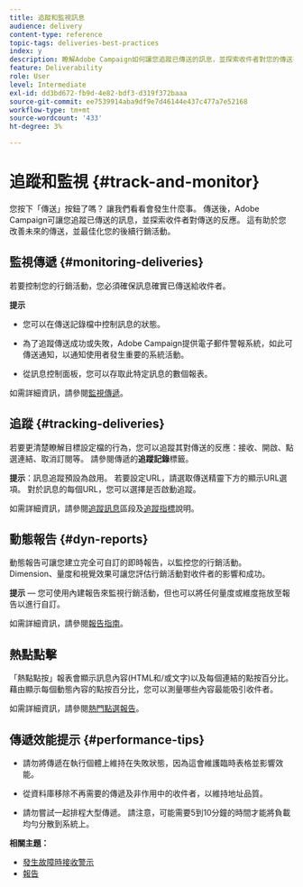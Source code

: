 ```yaml
---
title: 追蹤和監視訊息
audience: delivery
content-type: reference
topic-tags: deliveries-best-practices
index: y
description: 瞭解Adobe Campaign如何讓您追蹤已傳送的訊息，並探索收件者對您的傳送有何反應
feature: Deliverability
role: User
level: Intermediate
exl-id: dd3bd672-fb9d-4e82-bdf3-d319f372baaa
source-git-commit: ee7539914aba9df9e7d46144e437c477a7e52168
workflow-type: tm+mt
source-wordcount: '433'
ht-degree: 3%

---
```


# 追蹤和監視 {#track-and-monitor}

您按下「傳送」按鈕了嗎？ 讓我們看看會發生什麼事。 傳送後，Adobe Campaign可讓您追蹤已傳送的訊息，並探索收件者對傳送的反應。 這有助於您改善未來的傳送，並最佳化您的後續行銷活動。

## 監視傳遞 {#monitoring-deliveries}

若要控制您的行銷活動，您必須確保訊息確實已傳送給收件者。

**提示**

* 您可以在傳送記錄檔中控制訊息的狀態。

* 為了追蹤傳送成功或失敗，Adobe Campaign提供電子郵件警報系統，如此可傳送通知，以通知使用者發生重要的系統活動。

* 從訊息控制面板，您可以存取此特定訊息的數個報表。

如需詳細資訊，請參閱[監視傳遞](../../sending/using/monitoring-a-delivery.md)。

## 追蹤 {#tracking-deliveries}

若要更清楚瞭解目標設定檔的行為，您可以追蹤其對傳送的反應：接收、開啟、點選連結、取消訂閱等。 請參閱傳遞的&#x200B;**追蹤記錄**&#x200B;標籤。

**提示**：訊息追蹤預設為啟用。 若要設定URL，請選取傳送精靈下方的顯示URL選項。 對於訊息的每個URL，您可以選擇是否啟動追蹤。

如需詳細資訊，請參閱[追蹤訊息](../../sending/using/tracking-messages.md)區段及[追蹤指標](../../reporting/using/tracking-indicators.md)說明。

## 動態報告 {#dyn-reports}

動態報告可讓您建立完全可自訂的即時報告，以監控您的行銷活動。 Dimension、量度和視覺效果可讓您評估行銷活動對收件者的影響和成功。

**提示** — 您可使用內建報告來監視行銷活動，但也可以將任何量度或維度拖放至報告以進行自訂。

如需詳細資訊，請參閱[報告指南](../../reporting/using/about-dynamic-reports.md)。

## 熱點點擊

「熱點點按」報表會顯示訊息內容(HTML和/或文字)以及每個連結的點按百分比。 藉由顯示每個動態內容的點按百分比，您可以測量哪些內容最能吸引收件者。

如需詳細資訊，請參閱[熱門點選報告](../../reporting/using/hot-clicks.md)。

## 傳遞效能提示 {#performance-tips}

* 請勿將傳遞在執行個體上維持在失敗狀態，因為這會維護臨時表格並影響效能。

* 從資料庫移除不再需要的傳遞及非作用中的收件者，以維持地址品質。

* 請勿嘗試一起排程大型傳遞。 請注意，可能需要5到10分鐘的時間才能將負載均勻分散到系統上。

**相關主題：**

* [發生故障時接收警示](../../sending/using/receiving-alerts-when-failures-happen.md)
* [報告](../../reporting/using/about-dynamic-reports.md)
